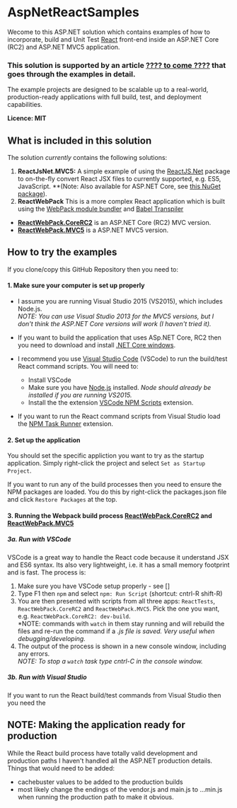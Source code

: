 # AspNetReactSamples

Wecome to this ASP.NET solution which contains examples of how to incorporate, build and Unit Test 
[React](https://facebook.github.io/react/) front-end inside an ASP.NET Core (RC2) and ASP.NET MVC5 
application. 

### This solution is supported by an article [???? to come ????](#) that goes through the examples in detail.

The example projects are designed to be scalable up to a real-world, production-ready applications
with full build, test, and deployment capabilities. 

**Licence: MIT**

## What is included in this solution

The solution *currently* contains the following solutions:

1. **ReactJsNet.MVC5:** A simple example of using the [ReactJS.Net](http://reactjs.net/)
package to on-the-fly convert React JSX files to currently supported, e.g. ES5, JavaScript.
**(Note: Also available for ASP.NET Core, see [this NuGet package](https://www.nuget.org/packages/React.AspNet/)).
2. **ReactWebPack** This is a more complex React application which is built using 
the [WebPack module bundler](https://webpack.github.io/) and [Babel Transpiler](http://babeljs.io/)
  - **[ReactWebPack.CoreRC2](https://github.com/JonPSmith/AspNetReactSamples/tree/master/ReactWebPack.CoreRC2)** 
is an ASP.NET Core (RC2) MVC version.
  - **[ReactWebPack.MVC5](https://github.com/JonPSmith/AspNetReactSamples/tree/master/ReactWebPack.MVC5)** 
is a ASP.NET MVC5 version.


## How to try the examples

If you clone/copy this GitHub Repository then you need to:

#### 1. Make sure your computer is set up properly

- I assume you are running Visual Studio 2015 (VS2015), which includes Node.js.  
*NOTE: You can use Visual Studio 2013 for the MVC5 versions, 
but I don't think the ASP.NET Core versions will work (I haven't tried it).*
- If you want to build the application that uses ASp.NET Core, RC2 then you need to download and install
[.NET Core windows](https://www.microsoft.com/net/core#windows).

- I recommend you use [Visual Studio Code](https://code.visualstudio.com/) (VSCode)
to run the build/test React command scripts. You will need to:
  - Install VSCode 
  - Make sure you have [Node.js]() installed. *Node should already be installed if you are running VS2015.*
  - Install the the extension
[VSCode NPM Scripts](https://github.com/Microsoft/vscode-npm-scripts) extension.

- If you want to run the React command scripts from Visual Studio load the 
[NPM Task Runner](https://visualstudiogallery.msdn.microsoft.com/8f2f2cbc-4da5-43ba-9de2-c9d08ade4941)
extension.

#### 2. Set up the application

You should set the specific appliction you want to try as the startup application.
Simply right-click the project and select `Set as Startup Project`.

If you want to run any of the build processes then you need to ensure the NPM packages are loaded.
You do this by right-click the packages.json file and click `Restore Packages` at the top.
  

#### 3. Running the Webpack build process [ReactWebPack.CoreRC2](https://github.com/JonPSmith/AspNetReactSamples/tree/master/ReactWebPack.CoreRC2) and [ReactWebPack.MVC5](https://github.com/JonPSmith/AspNetReactSamples/tree/master/ReactWebPack.MVC5)

##### 3a. Run with VSCode

VSCode  is a great way to handle the React code because it understand JSX and ES6 syntax. 
Its also very lightweight, i.e. it has a small memory footprint and is fast. The process is:

1. Make sure you have VSCode setup properly - see []
2. Type F1 then `npm` and select `npm: Run Script` (shortcut: cntrl-R shift-R)
2. You are then presented with scripts from all three apps: `ReactTests`, `ReactWebPack.CoreRC2` and `ReactWebPack.MVC5`.
Pick the one you want, e.g. `ReactWebPack.CoreRC2: dev-build`.  
*NOTE: commands with `watch` in them stay running and will rebuild the files and 
re-run the command if a *.js file is saved. Very useful when debugging/developing.*
3. The output of the process is shown in a new console window, including any errors.  
*NOTE: To stop a `watch` task type cntrl-C in the console window.*

##### 3b. Run with Visual Studio

If you want to run the React build/test commands from Visual Studio then you need the 






   


## NOTE: Making the application ready for production

While the React build process have totally valid development and production
paths I haven't handled all the ASP.NET production details. 
Things that would need to be added:

- cachebuster values to be added to the production builds
- most likely change the endings of the vendor.js and main.js to ...min.js
when running the production path to make it obvious.